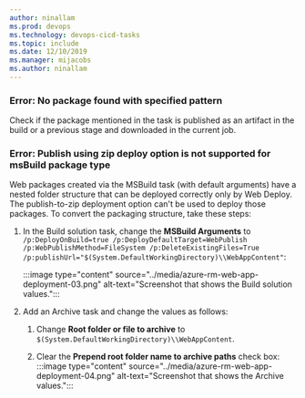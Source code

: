 ```yaml
---
author: ninallam
ms.prod: devops
ms.technology: devops-cicd-tasks
ms.topic: include
ms.date: 12/10/2019
ms.manager: mijacobs
ms.author: ninallam
---
```


### Error: No package found with specified pattern

Check if the package mentioned in the task is published as an artifact in the build or a previous stage and downloaded in the current job.

### Error: Publish using zip deploy option is not supported for msBuild package type

Web packages created via the MSBuild task (with default arguments) have a nested folder structure that can be deployed correctly only by Web Deploy. The publish-to-zip deployment option can't be used to deploy those packages. To convert the packaging structure, take these steps: 

1. In the Build solution task, change the **MSBuild Arguments** to
`/p:DeployOnBuild=true /p:DeployDefaultTarget=WebPublish /p:WebPublishMethod=FileSystem /p:DeleteExistingFiles=True /p:publishUrl="$(System.DefaultWorkingDirectory)\\WebAppContent"`:

   :::image type="content" source="../media/azure-rm-web-app-deployment-03.png" alt-text="Screenshot that shows the Build solution values.":::

1. Add an Archive task and change the values as follows:
   1. Change **Root folder or file to archive** to
    `$(System.DefaultWorkingDirectory)\\WebAppContent`.
    
   1. Clear the **Prepend root folder name to archive paths** check box:
     :::image type="content" source="../media/azure-rm-web-app-deployment-04.png" alt-text="Screenshot that shows the Archive values.":::
       
